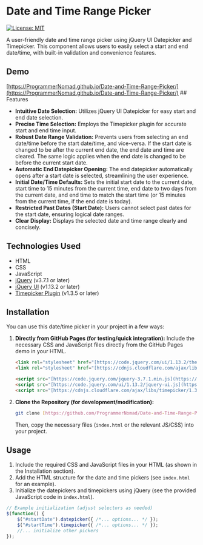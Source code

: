 # Date and Time Range Picker

[![License: MIT](https://img.shields.io/badge/License-MIT-yellow.svg)](https://opensource.org/licenses/MIT)  

A user-friendly date and time range picker using jQuery UI Datepicker and Timepicker.  This component allows users to easily select a start and end date/time, with built-in validation and convenience features.

## Demo

[https://ProgrammerNomad.github.io/Date-and-Time-Range-Picker/](https://ProgrammerNomad.github.io/Date-and-Time-Range-Picker/)  ## Features

*   **Intuitive Date Selection:** Utilizes jQuery UI Datepicker for easy start and end date selection.
*   **Precise Time Selection:** Employs the Timepicker plugin for accurate start and end time input.
*   **Robust Date Range Validation:** Prevents users from selecting an end date/time before the start date/time, and vice-versa.  If the start date is changed to be after the current end date, the end date and time are cleared. The same logic applies when the end date is changed to be before the current start date.
*   **Automatic End Datepicker Opening:**  The end datepicker automatically opens after a start date is selected, streamlining the user experience.
*   **Initial Date/Time Defaults:** Sets the initial start date to the current date, start time to 15 minutes from the current time, end date to two days from the current date, and end time to match the start time (or 15 minutes from the current time, if the end date is today).
*   **Restricted Past Dates (Start Date):**  Users cannot select past dates for the start date, ensuring logical date ranges.
*   **Clear Display:** Displays the selected date and time range clearly and concisely.

## Technologies Used

*   HTML
*   CSS
*   JavaScript
*   [jQuery](https://jquery.com/) (v3.7.1 or later)
*   [jQuery UI](https://jqueryui.com/) (v1.13.2 or later)
*   [Timepicker Plugin](https://github.com/jonthornton/jquery-timepicker) (v1.3.5 or later)

## Installation

You can use this date/time picker in your project in a few ways:

1.  **Directly from GitHub Pages (for testing/quick integration):**  Include the necessary CSS and JavaScript files directly from the GitHub Pages demo in your HTML.

    ```html
    <link rel="stylesheet" href="[https://code.jquery.com/ui/1.13.2/themes/base/jquery-ui.css](https://code.jquery.com/ui/1.13.2/themes/base/jquery-ui.css)">
    <link rel="stylesheet" href="[https://cdnjs.cloudflare.com/ajax/libs/timepicker/1.3.5/jquery.timepicker.min.css](https://cdnjs.cloudflare.com/ajax/libs/timepicker/1.3.5/jquery.timepicker.min.css)">

    <script src="[https://code.jquery.com/jquery-3.7.1.min.js](https://code.jquery.com/jquery-3.7.1.min.js)"></script>
    <script src="[https://code.jquery.com/ui/1.13.2/jquery-ui.js](https://code.jquery.com/ui/1.13.2/jquery-ui.js)"></script>
    <script src="[https://cdnjs.cloudflare.com/ajax/libs/timepicker/1.3.5/jquery.timepicker.min.js](https://cdnjs.cloudflare.com/ajax/libs/timepicker/1.3.5/jquery.timepicker.min.js)"></script>

    ```

2.  **Clone the Repository (for development/modification):**

    ```bash
    git clone [https://github.com/ProgrammerNomad/Date-and-Time-Range-Picker.git](https://www.google.com/search?q=https://github.com/ProgrammerNomad/Date-and-Time-Range-Picker.git)
    ```

    Then, copy the necessary files (`index.html` or the relevant JS/CSS) into your project.

## Usage

1.  Include the required CSS and JavaScript files in your HTML (as shown in the Installation section).
2.  Add the HTML structure for the date and time pickers (see `index.html` for an example).
3.  Initialize the datepickers and timepickers using jQuery (see the provided JavaScript code in `index.html`).

```javascript
// Example initialization (adjust selectors as needed)
$(function() {
    $("#startDate").datepicker({ /*... options... */ });
    $("#startTime").timepicker({ /*... options... */ });
    //... initialize other pickers
});